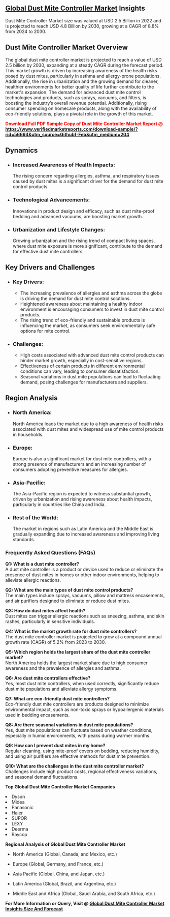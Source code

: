 <h2><a href="https://www.verifiedmarketreports.com/download-sample/?rid=56694&amp;utm_source=Githubf&amp;utm_medium=204" target="_blank">Global Dust Mite Controller Market</a> Insights</h2><p>Dust Mite Controller Market size was valued at USD 2.5 Billion in 2022 and is projected to reach USD 4.8 Billion by 2030, growing at a CAGR of 8.8% from 2024 to 2030.</p><p> <h2>Dust Mite Controller Market Overview</h2> <p>The global dust mite controller market is projected to reach a value of USD 2.5 billion by 2030, expanding at a steady CAGR during the forecast period. This market growth is driven by increasing awareness of the health risks posed by dust mites, particularly in asthma and allergy-prone populations. Additionally, the rise in urbanization and the growing demand for cleaner, healthier environments for better quality of life further contribute to the market's expansion. The demand for advanced dust mite control technologies and products, such as sprays, vacuums, and filters, is boosting the industry’s overall revenue potential. Additionally, rising consumer spending on homecare products, along with the availability of eco-friendly solutions, plays a pivotal role in the growth of this market.</p> <p><strong><p><span class=""><span style="color: #ff0000;"><strong>Download Full PDF Sample Copy of Dust Mite Controller Market Report</strong> @ </span><a href="https://www.verifiedmarketreports.com/download-sample/?rid=56694&amp;utm_source=Githubf-Feb&amp;utm_medium=204" target="_blank">https://www.verifiedmarketreports.com/download-sample/?rid=56694&amp;utm_source=Githubf-Feb&amp;utm_medium=204</a></span></p></strong></p> <h2>Dynamics</h2> <ul> <li><h3>Increased Awareness of Health Impacts:</h3> The rising concern regarding allergies, asthma, and respiratory issues caused by dust mites is a significant driver for the demand for dust mite control products.</li> <li><h3>Technological Advancements:</h3> Innovations in product design and efficacy, such as dust mite-proof bedding and advanced vacuums, are boosting market growth.</li> <li><h3>Urbanization and Lifestyle Changes:</h3> Growing urbanization and the rising trend of compact living spaces, where dust mite exposure is more significant, contribute to the demand for effective dust mite controllers.</li> </ul> <h2>Key Drivers and Challenges</h2> <ul> <li><h3>Key Drivers:</h3> <ul> <li>The increasing prevalence of allergies and asthma across the globe is driving the demand for dust mite control solutions.</li> <li>Heightened awareness about maintaining a healthy indoor environment is encouraging consumers to invest in dust mite control products.</li> <li>The rising trend of eco-friendly and sustainable products is influencing the market, as consumers seek environmentally safe options for mite control.</li> </ul> </li> <li><h3>Challenges:</h3> <ul> <li>High costs associated with advanced dust mite control products can hinder market growth, especially in cost-sensitive regions.</li> <li>Effectiveness of certain products in different environmental conditions can vary, leading to consumer dissatisfaction.</li> <li>Seasonal variations in dust mite populations can lead to fluctuating demand, posing challenges for manufacturers and suppliers.</li> </ul> </li> </ul> <h2>Region Analysis</h2> <ul> <li><h3>North America:</h3> North America leads the market due to a high awareness of health risks associated with dust mites and widespread use of mite control products in households.</li> <li><h3>Europe:</h3> Europe is also a significant market for dust mite controllers, with a strong presence of manufacturers and an increasing number of consumers adopting preventive measures for allergies.</li> <li><h3>Asia-Pacific:</h3> The Asia-Pacific region is expected to witness substantial growth, driven by urbanization and rising awareness about health impacts, particularly in countries like China and India.</li> <li><h3>Rest of the World:</h3> The market in regions such as Latin America and the Middle East is gradually expanding due to increased awareness and improving living standards.</li> </ul> <h3>Frequently Asked Questions (FAQs)</h3> <p><strong>Q1: What is a dust mite controller?</strong><br> A dust mite controller is a product or device used to reduce or eliminate the presence of dust mites in homes or other indoor environments, helping to alleviate allergic reactions.</p> <p><strong>Q2: What are the main types of dust mite control products?</strong><br> The main types include sprays, vacuums, pillow and mattress encasements, and air purifiers designed to eliminate or reduce dust mites.</p> <p><strong>Q3: How do dust mites affect health?</strong><br> Dust mites can trigger allergic reactions such as sneezing, asthma, and skin rashes, particularly in sensitive individuals.</p> <p><strong>Q4: What is the market growth rate for dust mite controllers?</strong><br> The dust mite controller market is projected to grow at a compound annual growth rate (CAGR) of 5.2% from 2023 to 2030.</p> <p><strong>Q5: Which region holds the largest share of the dust mite controller market?</strong><br> North America holds the largest market share due to high consumer awareness and the prevalence of allergies and asthma.</p> <p><strong>Q6: Are dust mite controllers effective?</strong><br> Yes, most dust mite controllers, when used correctly, significantly reduce dust mite populations and alleviate allergy symptoms.</p> <p><strong>Q7: What are eco-friendly dust mite controllers?</strong><br> Eco-friendly dust mite controllers are products designed to minimize environmental impact, such as non-toxic sprays or hypoallergenic materials used in bedding encasements.</p> <p><strong>Q8: Are there seasonal variations in dust mite populations?</strong><br> Yes, dust mite populations can fluctuate based on weather conditions, especially in humid environments, with peaks during warmer months.</p> <p><strong>Q9: How can I prevent dust mites in my home?</strong><br> Regular cleaning, using mite-proof covers on bedding, reducing humidity, and using air purifiers are effective methods for dust mite prevention.</p> <p><strong>Q10: What are the challenges in the dust mite controller market?</strong><br> Challenges include high product costs, regional effectiveness variations, and seasonal demand fluctuations.</p> </p><p><strong>Top Global Dust Mite Controller Market Companies</strong></p><div data-test-id=""><p><li>Dyson</li><li> Midea</li><li> Panasonic</li><li> Haier</li><li> SUPOR</li><li> LEXY</li><li> Deerma</li><li> Raycop</li></p><div><strong>Regional Analysis of&nbsp;Global Dust Mite Controller Market</strong></div><ul><li dir="ltr"><p dir="ltr">North America&nbsp;(Global, Canada, and Mexico, etc.)</p></li><li dir="ltr"><p dir="ltr">Europe (Global, Germany, and France, etc.)</p></li><li dir="ltr"><p dir="ltr">Asia Pacific&nbsp;(Global, China, and Japan, etc.)</p></li><li dir="ltr"><p dir="ltr">Latin America&nbsp;(Global, Brazil, and Argentina, etc.)</p></li><li dir="ltr">Middle East and Africa&nbsp;(Global, Saudi Arabia, and South Africa, etc.)</li></ul><p><strong>For More Information or Query, Visit @&nbsp;</strong><strong><a href="https://www.verifiedmarketreports.com/product/global-dust-mite-controller-market-2019-by-manufacturers-regions-type-and-application-forecast-to-2024/?utm_source=Githubf&amp;utm_medium=204" target="_blank">Global Dust Mite Controller Market Insights Size And Forecast</a></strong></p></div>
